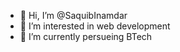 - 👋 Hi, I’m @SaquibInamdar
- 👀 I’m interested in web development 
- 🌱 I’m currently persueing BTech 

<!---
SaquibInamdar/SaquibInamdar is a ✨ special ✨ repository because its `README.md` (this file) appears on your GitHub profile.
You can click the Preview link to take a look at your changes.
--->
